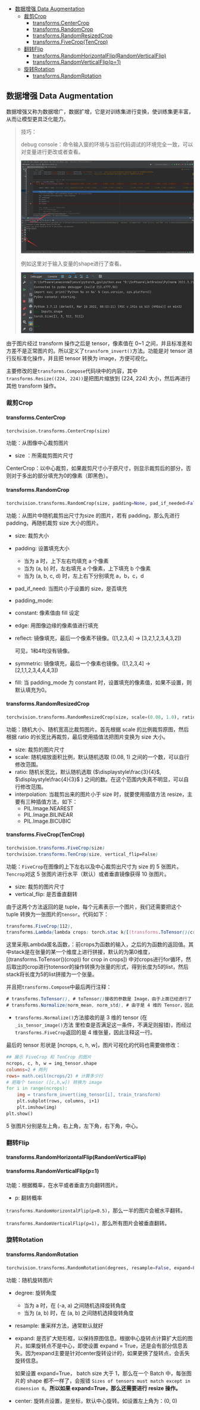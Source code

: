 - [数据增强 Data Augmentation](#数据增强-data-augmentation)
  - [裁剪Crop](#裁剪crop)
    - [transforms.CenterCrop](#transformscentercrop)
    - [transforms.RandomCrop](#transformsrandomcrop)
    - [transforms.RandomResizedCrop](#transformsrandomresizedcrop)
    - [transforms.FiveCrop(TenCrop)](#transformsfivecroptencrop)
  - [翻转Flip](#翻转flip)
    - [transforms.RandomHorizontalFlip(RandomVerticalFlip)](#transformsrandomhorizontalfliprandomverticalflip)
    - [transforms.RandomVerticalFlip(p=1)](#transformsrandomverticalflipp1)
  - [旋转Rotation](#旋转rotation)
    - [transforms.RandomRotation](#transformsrandomrotation)


## 数据增强 Data Augmentation

数据增强又称为数据增广，数据扩增，它是对训练集进行变换，使训练集更丰富，从而让模型更具泛化能力。

> 技巧：
>
> debug console：命令输入窗的环境与当前代码调试的环境完全一致，可以对变量进行更改或者查看。
>
> ![](https://raw.githubusercontent.com/timerring/picgo/master/picbed/image-20221112163405920.png)
>
> 例如这里对于输入变量的shape进行了查看。
>
> ![](https://raw.githubusercontent.com/timerring/picgo/master/picbed/image-20221112163621054.png)

由于图片经过 transform 操作之后是 tensor，像素值在 0~1 之间，并且标准差和方差不是正常图片的。所以定义了`transform_invert()`方法。功能是对 tensor 进行反标准化操作，并且把 tensor 转换为 image，方便可视化。

主要修改的是`transforms.Compose`代码块中的内容，其中`transforms.Resize((224, 224))`是把图片缩放到 (224, 224) 大小，然后再进行其他 transform 操作。

### 裁剪Crop

#### transforms.CenterCrop

```python
torchvision.transforms.CenterCrop(size)
```

功能：从图像中心裁剪图片

+ size ：所需裁剪图片尺寸

CenterCrop：以中心裁剪，如果裁剪尺寸小于原尺寸，则显示裁剪后的部分，否则对于多出的部分填充为0的像素（即黑色）。

#### transforms.RandomCrop

```python
torchvision.transforms.RandomCrop(size, padding=None, pad_if_needed=False, fill=0, padding_mode='constant')
```

功能：从图片中随机裁剪出尺寸为size 的图片，若有 padding，那么先进行 padding，再随机裁剪 size 大小的图片。

+ size: 裁剪大小

+ padding: 设置填充大小

  - 当为 a 时，上下左右均填充 a 个像素
  - 当为 (a, b) 时，左右填充 a 个像素，上下填充 b 个像素
  - 当为 (a, b, c, d) 时，左上右下分别填充 a，b，c，d

+ pad_if_need: 当图片小于设置的 size，是否填充

+  padding_mode:

  - constant: 像素值由 fill 设定

  - edge: 用图像边缘的像素值进行填充

  - reflect: 镜像填充，最后一个像素不镜像。([1,2,3,4] -> [3,2,1,2,3,4,3,2])

    可见，1和4均没有镜像。

  - symmetric: 镜像填充，最后一个像素也镜像。([1,2,3,4] -> [2,1,1,2,3,4,4,4,3])

+ fill: 当 padding_mode 为 constant 时，设置填充的像素值，如果不设置，则默认填充为0。

#### transforms.RandomResizedCrop

```python
torchvision.transforms.RandomResizedCrop(size, scale=(0.08, 1.0), ratio=(3 / 4, 4 / 3), interpolation=2)
```

功能：随机大小、随机宽高比裁剪图片。首先根据 scale 的比例裁剪原图，然后根据 ratio 的长宽比再裁剪，最后使用插值法把图片变换为 size 大小。

- size: 裁剪的图片尺寸
- scale: 随机缩放面积比例，默认随机选取 (0.08, 1) 之间的一个数，可以自行修改范围。
- ratio: 随机长宽比，默认随机选取 ($\displaystyle\frac{3}{4}$, $\displaystyle\frac{4}{3}$ ) 之间的数。在这个范围内失真不明显，可以自行修改范围。
- interpolation: 当裁剪出来的图片小于 size 时，就要使用插值方法 resize，主要有三种插值方法，如下：
  - PIL.Image.NEAREST
  - PIL.Image.BILINEAR
  - PIL.Image.BICUBIC

#### transforms.FiveCrop(TenCrop)

```scss
torchvision.transforms.FiveCrop(size)
torchvision.transforms.TenCrop(size, vertical_flip=False)
```

功能：`FiveCrop`在图像的上下左右以及中心裁剪出尺寸为 size 的 5 张图片。`Tencrop`对这 5 张图片进行水平（默认）或者垂直镜像获得 10 张图片。

- size: 裁剪的图片尺寸
- vertical_flip: 是否垂直翻转

由于这两个方法返回的是 tuple，每个元素表示一个图片，我们还需要把这个 tuple 转换为一张图片的`tensor`。代码如下：

```scss
transforms.FiveCrop(112),
transforms.Lambda(lambda crops: torch.stac k([(transforms.ToTensor()(crop)) for crop in crops]))
```

这里采用Lambda匿名函数，：前crops为函数的输入，之后的为函数的返回值。其中stack是在张量的某一个维度上进行拼接，默认的为第0维度，[(transforms.ToTensor()(crop)) for crop in crops]) 中对crops进行for循环，然后取出的crop进行totensor的操作转换为张量的形式，得到长度为5的list，然后stack将长度为5的list拼接为一个张量。

并且把`transforms.Compose`中最后两行注释：

```scss
# transforms.ToTensor(), # toTensor()接收的参数是 Image，由于上面已经进行了 toTensor()
# transforms.Normalize(norm_mean, norm_std), # 由于是 4 维的 Tensor，因此不能执行 Normalize() 方法
```

- `transforms.Normalize()`方法接收的是 3 维的 tensor (在 `_is_tensor_image()`方法 里检查是否满足这一条件，不满足则报错)，而经过`transforms.FiveCrop`返回的是 4 维张量，因此注释这一行。

最后的 tensor 形状是 [ncrops, c, h, w]，图片可视化的代码也需要做修改：

```makefile
## 展示 FiveCrop 和 TenCrop 的图片
ncrops, c, h, w = img_tensor.shape
columns=2 # 两列
rows= math.ceil(ncrops/2) # 计算多少行
# 把每个 tensor ([c,h,w]) 转换为 image
for i in range(ncrops):
    img = transform_invert(img_tensor[i], train_transform)
    plt.subplot(rows, columns, i+1)
    plt.imshow(img)
plt.show()
```

5 张图片分别是左上角，右上角，左下角，右下角，中心。

### 翻转Flip

#### transforms.RandomHorizontalFlip(RandomVerticalFlip)

#### transforms.RandomVerticalFlip(p=1)

功能：根据概率，在水平或者垂直方向翻转图片。

- p: 翻转概率

`transforms.RandomHorizontalFlip(p=0.5)`，那么一半的图片会被水平翻转。

`transforms.RandomVerticalFlip(p=1)`，那么所有图片会被垂直翻转。

### 旋转Rotation

#### transforms.RandomRotation

```python
torchvision.transforms.RandomRotation(degrees, resample=False, expand=False, center=None, fill=None)
```

功能：随机旋转图片

- degree: 旋转角度

  - 当为 a 时，在 (-a, a) 之间随机选择旋转角度
  - 当为 (a, b) 时，在 (a, b) 之间随机选择旋转角度

- resample: 重采样方法，通常默认就好

- expand: 是否扩大矩形框，以保持原图信息。根据中心旋转点计算扩大后的图片。如果旋转点不是中心，即使设置 expand = True，还是会有部分信息丢失。因为expand主要是针对center旋转设计的，如果更换了旋转点，会丢失旋转信息。

  如果设置 expand=True， batch size 大于 1，那么在一个 Batch 中，每张图片的 shape 都不一样了，会报错 `Sizes of tensors must match except in dimension 0`。**所以如果 expand=True，那么还需要进行 resize 操作。**

- center: 旋转点设置，是坐标，默认中心旋转。如设置左上角为：(0, 0)